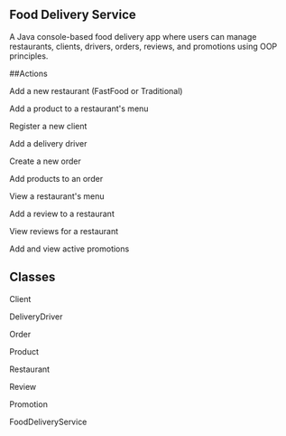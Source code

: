 ## Food Delivery Service

A Java console-based food delivery app where users can manage restaurants, clients, drivers, orders, reviews, and promotions using OOP principles.


##Actions

Add a new restaurant (FastFood or Traditional)

Add a product to a restaurant's menu

Register a new client

Add a delivery driver

Create a new order

Add products to an order

View a restaurant's menu

Add a review to a restaurant

View reviews for a restaurant

Add and view active promotions



## Classes

Client

DeliveryDriver

Order

Product

Restaurant

Review

Promotion

FoodDeliveryService
